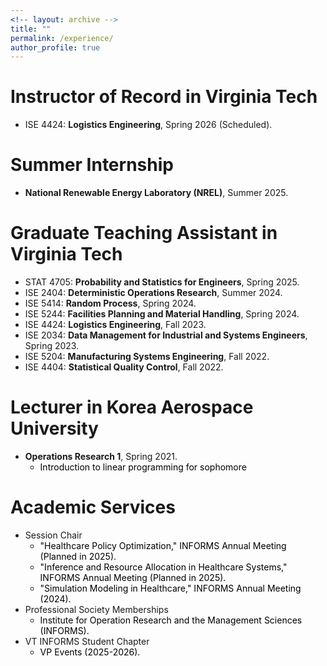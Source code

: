```yaml
---
<!-- layout: archive -->
title: ""
permalink: /experience/
author_profile: true
---
```

# Instructor of Record in Virginia Tech
* ISE 4424: **Logistics Engineering**, Spring 2026 (Scheduled).

# Summer Internship
* **National Renewable Energy Laboratory (NREL)**, Summer 2025.

# Graduate Teaching Assistant in Virginia Tech
* STAT 4705: **Probability and Statistics for Engineers**, Spring 2025.
* ISE 2404: **Deterministic Operations Research**, Summer 2024.
* ISE 5414: **Random Process**, Spring 2024.
* ISE 5244: **Facilities Planning and Material Handling**, Spring 2024.
* ISE 4424: **Logistics Engineering**, Fall 2023.
* ISE 2034: **Data Management for Industrial and Systems Engineers**, Spring 2023.
* ISE 5204: **Manufacturing Systems Engineering**, Fall 2022.
* ISE 4404: **Statistical Quality Control**, Fall 2022.

# Lecturer in Korea Aerospace University
* **Operations Research 1**, Spring 2021.
  * <span style="color: black"> Introduction to linear programming for sophomore  </span>

# Academic Services
* Session Chair
  * <span style="color: black"> "Healthcare Policy Optimization," INFORMS Annual Meeting (Planned in 2025).
  * <span style="color: black"> "Inference and Resource Allocation in Healthcare Systems," INFORMS Annual Meeting (Planned in 2025).
  * <span style="color: black"> "Simulation Modeling in Healthcare," INFORMS Annual Meeting (2024).
* Professional Society Memberships
  * <span style="color: black"> Institute for Operation Research and the Management Sciences (INFORMS).
* VT INFORMS Student Chapter
  * <span style="color: black"> VP Events (2025-2026).
